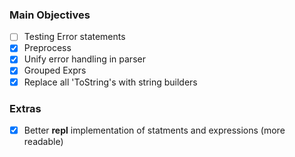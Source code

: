 ### Main Objectives
- [ ] Testing Error statements
- [x] Preprocess
- [x] Unify error handling in parser
- [x] Grouped Exprs
- [x] Replace all 'ToString's with string builders

### Extras
- [x] Better __repl__ implementation  of statments and expressions (more readable)
